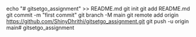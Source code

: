 echo "# gitsetgo_assignment" >> README.md
git init
git add README.md
git commit -m "first commit"
git branch -M main
git remote add origin https://github.com/ShinyDhrithi/gitsetgo_assignment.git
git push -u origin main# gitsetgo_assignment
